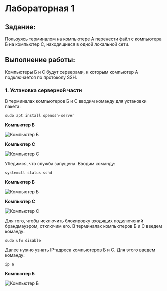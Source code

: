 # Лабораторная 1
## Задание:
Пользуясь терминалом на компьютере А перенести файл с компьютера Б на компьютер С, находящиеся в одной локальной сети. 
## Выполнение работы:
Компьютеры Б и С будут серверами, к которым компьютер А подключается по протоколу SSH.
### 1. Установка серверной части
В терминалах компьютеров Б и С вводим команду для установки пакета:
```
sudo apt install openssh-server
```
**Компьютер Б**

![Компьютер Б](https://github.com/verkalacheva/vukha_devops_lab_1/assets/112976826/aa78acf3-120b-4966-93f8-a165a41e13f7)

**Компьютер С**

![Компьютер С](https://github.com/verkalacheva/vukha_devops_lab_1/assets/112976826/90d40c36-71c4-421a-917e-13abfafadba0)

Убедимся, что служба запущена. Вводим команду:
```
systemctl status sshd
```
**Компьютер Б**

![Компьютер Б](https://github.com/verkalacheva/vukha_devops_lab_1/assets/112976826/ce1d3713-cf4c-40d7-ac8a-37edfa32223c)

**Компьютер С**

![Компьютер С](https://github.com/verkalacheva/vukha_devops_lab_1/assets/112976826/bd7c207d-dfc5-4298-94e9-5e7c4d22c9bd)

Для того, чтобы исключить блокировку входящих подключений брандмауэром, отключим его. В терминалах компьютеров Б и С введем команду:
```
sudo ufw disable
```
Далее нужно узнать IP-адреса компьютеров Б и С. Для этого введем команду:
```
ip a
```
**Компьютер Б**

![Компьютер Б](https://github.com/verkalacheva/vukha_devops_lab_1/assets/112976826/50d44d61-f29b-4159-aa00-00fe3e689dcb)

